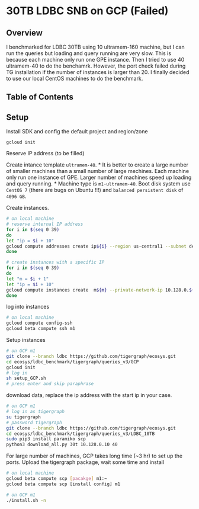 # 30TB LDBC SNB on GCP (Failed) 
## Overview
I benchmarked for LDBC 30TB using 10 ultramem-160 machine, but I can run the queries but loading and query running are very slow. This is because each machine only run one GPE instance. Then I tried to use 40 ultramem-40 to do the benchamrk. However, the port check failed during TG installation if the number of instances is larger than 20. I finally decided to use our local CentOS machines to do the benchmark. 

## Table of Contents
## Setup
Install SDK and config the default project and region/zone
```
gcloud init
```

Reserve IP address (to be filled)

Create intance template `ultramem-40`. * It is better to create a large number of smaller machines than a small number of large mechines. Each machine only run one instance of GPE. Larger number of machines speed up loading and query running. * 
Machine type is `m1-ultramem-40`. Boot disk system use `CentOS 7` (there are bugs on Ubuntu !!!) and `balanced persistent disk` of `4096 GB`. 

Create instances.
```sh
# on local machine
# reserve internal IP address 
for i in $(seq 0 39)
do
let "ip = $i + 10"
gcloud compute addresses create ip${i} --region us-central1 --subnet default  --addresses  10.128.0.${ip}
done

# create instances with a specific IP
for i in $(seq 0 39)
do
let "m = $i + 1"
let "ip = $i + 10"
gcloud compute instances create  m${m} --private-network-ip 10.128.0.${ip}  --source-instance-template ultramem-40
done
```

log into instances 
```sh
# on local machine
gcloud compute config-ssh
gcloud beta compute ssh m1
```

Setup instances 
```sh
# on GCP m1 
git clone --branch ldbc https://github.com/tigergraph/ecosys.git
cd ecosys/ldbc_benchmark/tigergraph/queries_v3/GCP
gcloud init 
# log in 
sh setup_GCP.sh 
# press enter and skip paraphrase
```

download data, replace the ip address with the start ip in your case.
```sh
# on GCP m1 
# log in as tigergraph
su tigergraph 
# password tigergraph
git clone --branch ldbc https://github.com/tigergraph/ecosys.git
cd ecosys/ldbc_benchmark/tigergraph/queries_v3/LDBC_10TB
sudo pip3 install paramiko scp
python3 download_all.py 30t 10.128.0.10 40 
```

For large number of machines, GCP takes long time (~3 hr) to set up the ports. Upload the tigergraph package, wait some time and install 
```sh
# on local machine
gcloud beta compute scp [pacakge] m1:~
gcloud beta compute scp [install config] m1

# on GCP m1 
./install.sh -n
```